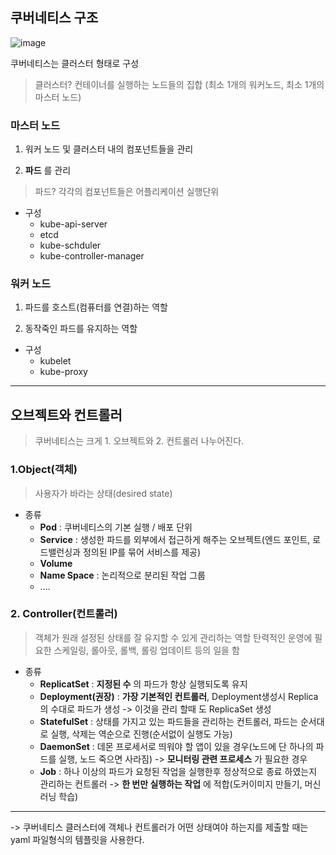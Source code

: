 ## 쿠버네티스 구조

![image](https://user-images.githubusercontent.com/54052704/224246276-7a2c349e-da4b-4c6f-b82a-dfbed89f6350.png)

쿠버네티스는 클러스터 형태로 구성
> 클러스터? 컨테이너를 실행하는 노드들의 집합 (최소 1개의 워커노드, 최소 1개의 마스터 노드)

### 마스터 노드
1. 워커 노드 및 클러스터 내의 컴포넌트들을 관리

2. __파드__ 를 관리
> 파드? 각각의 컴포넌트들은 어플리케이션 실행단위


- 구성
  - kube-api-server
  - etcd
  - kube-schduler
  - kube-controller-manager



### 워커 노드
1. 파드를 호스트(컴퓨터를 연결)하는 역할

2. 동작죽인 파드를 유지하는 역할

- 구성
  - kubelet
  - kube-proxy

---

## 오브젝트와 컨트롤러

> 쿠버네티스는 크게 1. 오브젝트와 2. 컨트롤러 나누어진다.

### 1.Object(객체)

> 사용자가 바라는 상태(desired state)

- 종류
  - __Pod__ : 쿠버네티스의 기본 실행 / 배포 단위
  - __Service__ : 생성한 파드를 외부에서 접근하게 해주는 오브젝트(엔드 포인트, 로드밸런싱과 정의된 IP를 묶어 서비스를 제공)
  - __Volume__
  - __Name Space__ : 논리적으로 분리된 작업 그룹
  - ....

### 2. Controller(컨트롤러)

> 객체가 원래 설정된 상태를 잘 유지할 수 있게 관리하는 역할
> 탄력적인 운영에 필요한 스케일링, 롤아웃, 롤백, 롤링 업데이트 등의 일을 함

- 종류
  - __ReplicatSet__ : __지정된 수__ 의 파드가 항상 실행되도록 유지
  - __Deployment(권장)__ : __가장 기본적인 컨트롤러__, Deployment생성시 Replica의 수대로 파드가 생성 -> 이것을 관리 할때 도 ReplicaSet 생성
  - __StatefulSet__ : 상태를 가지고 있는 파드들을 관리하는 컨트롤러, 파드는 순서대로 실행, 삭제는 역순으로 진행(순서없이 실행도 가능)
  - __DaemonSet__ : 데몬 프로세서로 띄워야 할 앱이 있을 경우(노드에 단 하나의 파드를 실행, 노드 죽으면 사라짐) -> __모니터링 관련 프로세스__ 가 필요한 경우
  - __Job__ : 하나 이상의 파드가 요청된 작업을 실행한후 정상적으로 종료 하였는지 관리하는 컨트롤러 -> __한 번만 실행하는 작업__ 에 적합(도커이미지 만들기, 머신러닝 학습)

---
-> 쿠버네티스 클러스터에 객체나 컨트롤러가 어떤 상태여야 하는지를 제출할 때는 yaml 파일형식의 템플릿을 사용한다.
